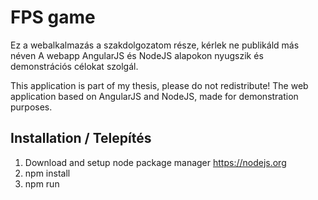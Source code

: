 # FPS game
Ez a webalkalmazás a szakdolgozatom része, kérlek ne publikáld más néven
A webapp AngularJS és NodeJS alapokon nyugszik és demonstrációs célokat szolgál.

This application is part of my thesis, please do not redistribute!
The web application based on AngularJS and NodeJS, made for demonstration purposes.

## Installation / Telepítés
1. Download and setup node package manager https://nodejs.org
2. npm install
3. npm run

